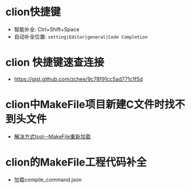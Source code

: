 # clion快捷键

- 智能补全: Ctrl+Shift+Space
- 自动补全位置: `setting|Editor|general|Code Completion`

# clion 快捷键速查连接

- https://gist.github.com/zchee/9c78f91cc5ad771c1f5d

# clion中MakeFile项目新建C文件时找不到头文件

- [解决方式tool--MakeFile重新加载](https://blog.csdn.net/YZero_cn/article/details/126982915)

# clion的MakeFile工程代码补全

- 加载compile\_command.json
